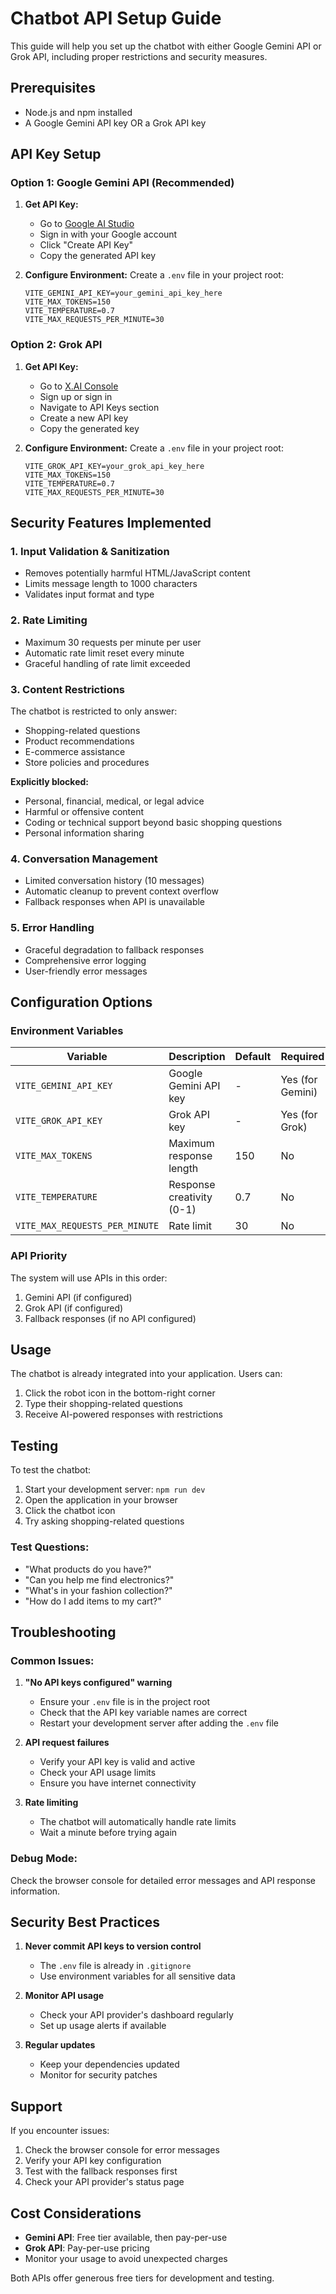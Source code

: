 # Chatbot API Setup Guide

This guide will help you set up the chatbot with either Google Gemini API or Grok API, including proper restrictions and security measures.

## Prerequisites

- Node.js and npm installed
- A Google Gemini API key OR a Grok API key

## API Key Setup

### Option 1: Google Gemini API (Recommended)

1. **Get API Key:**

   - Go to [Google AI Studio](https://makersuite.google.com/app/apikey)
   - Sign in with your Google account
   - Click "Create API Key"
   - Copy the generated API key

2. **Configure Environment:**
   Create a `.env` file in your project root:
   ```env
   VITE_GEMINI_API_KEY=your_gemini_api_key_here
   VITE_MAX_TOKENS=150
   VITE_TEMPERATURE=0.7
   VITE_MAX_REQUESTS_PER_MINUTE=30
   ```

### Option 2: Grok API

1. **Get API Key:**

   - Go to [X.AI Console](https://console.x.ai/)
   - Sign up or sign in
   - Navigate to API Keys section
   - Create a new API key
   - Copy the generated key

2. **Configure Environment:**
   Create a `.env` file in your project root:
   ```env
   VITE_GROK_API_KEY=your_grok_api_key_here
   VITE_MAX_TOKENS=150
   VITE_TEMPERATURE=0.7
   VITE_MAX_REQUESTS_PER_MINUTE=30
   ```

## Security Features Implemented

### 1. Input Validation & Sanitization

- Removes potentially harmful HTML/JavaScript content
- Limits message length to 1000 characters
- Validates input format and type

### 2. Rate Limiting

- Maximum 30 requests per minute per user
- Automatic rate limit reset every minute
- Graceful handling of rate limit exceeded

### 3. Content Restrictions

The chatbot is restricted to only answer:

- Shopping-related questions
- Product recommendations
- E-commerce assistance
- Store policies and procedures

**Explicitly blocked:**

- Personal, financial, medical, or legal advice
- Harmful or offensive content
- Coding or technical support beyond basic shopping questions
- Personal information sharing

### 4. Conversation Management

- Limited conversation history (10 messages)
- Automatic cleanup to prevent context overflow
- Fallback responses when API is unavailable

### 5. Error Handling

- Graceful degradation to fallback responses
- Comprehensive error logging
- User-friendly error messages

## Configuration Options

### Environment Variables

| Variable                       | Description               | Default | Required         |
| ------------------------------ | ------------------------- | ------- | ---------------- |
| `VITE_GEMINI_API_KEY`          | Google Gemini API key     | -       | Yes (for Gemini) |
| `VITE_GROK_API_KEY`            | Grok API key              | -       | Yes (for Grok)   |
| `VITE_MAX_TOKENS`              | Maximum response length   | 150     | No               |
| `VITE_TEMPERATURE`             | Response creativity (0-1) | 0.7     | No               |
| `VITE_MAX_REQUESTS_PER_MINUTE` | Rate limit                | 30      | No               |

### API Priority

The system will use APIs in this order:

1. Gemini API (if configured)
2. Grok API (if configured)
3. Fallback responses (if no API configured)

## Usage

The chatbot is already integrated into your application. Users can:

1. Click the robot icon in the bottom-right corner
2. Type their shopping-related questions
3. Receive AI-powered responses with restrictions

## Testing

To test the chatbot:

1. Start your development server: `npm run dev`
2. Open the application in your browser
3. Click the chatbot icon
4. Try asking shopping-related questions

### Test Questions:

- "What products do you have?"
- "Can you help me find electronics?"
- "What's in your fashion collection?"
- "How do I add items to my cart?"

## Troubleshooting

### Common Issues:

1. **"No API keys configured" warning**

   - Ensure your `.env` file is in the project root
   - Check that the API key variable names are correct
   - Restart your development server after adding the `.env` file

2. **API request failures**

   - Verify your API key is valid and active
   - Check your API usage limits
   - Ensure you have internet connectivity

3. **Rate limiting**
   - The chatbot will automatically handle rate limits
   - Wait a minute before trying again

### Debug Mode:

Check the browser console for detailed error messages and API response information.

## Security Best Practices

1. **Never commit API keys to version control**

   - The `.env` file is already in `.gitignore`
   - Use environment variables for all sensitive data

2. **Monitor API usage**

   - Check your API provider's dashboard regularly
   - Set up usage alerts if available

3. **Regular updates**
   - Keep your dependencies updated
   - Monitor for security patches

## Support

If you encounter issues:

1. Check the browser console for error messages
2. Verify your API key configuration
3. Test with the fallback responses first
4. Check your API provider's status page

## Cost Considerations

- **Gemini API**: Free tier available, then pay-per-use
- **Grok API**: Pay-per-use pricing
- Monitor your usage to avoid unexpected charges

Both APIs offer generous free tiers for development and testing.
